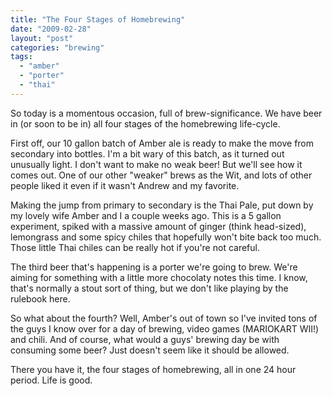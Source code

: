 ```yaml
---
title: "The Four Stages of Homebrewing"
date: "2009-02-28"
layout: "post"
categories: "brewing"
tags: 
  - "amber"
  - "porter"
  - "thai"
---
```


So today is a momentous occasion, full of brew-significance. We have beer in (or soon to be in) all four stages of the homebrewing life-cycle.  
  
First off, our 10 gallon batch of Amber ale is ready to make the move from secondary into bottles. I'm a bit wary of this batch, as it turned out unusually light. I don't want to make no weak beer! But we'll see how it comes out. One of our other "weaker" brews as the Wit, and lots of other people liked it even if it wasn't Andrew and my favorite.  
  
Making the jump from primary to secondary is the Thai Pale, put down by my lovely wife Amber and I a couple weeks ago. This is a 5 gallon experiment, spiked with a massive amount of ginger (think head-sized), lemongrass and some spicy chiles that hopefully won't bite back too much. Those little Thai chiles can be really hot if you're not careful.  
  
The third beer that's happening is a porter we're going to brew. We're aiming for something with a little more chocolaty notes this time. I know, that's normally a stout sort of thing, but we don't like playing by the rulebook here.  
  
So what about the fourth? Well, Amber's out of town so I've invited tons of the guys I know over for a day of brewing, video games (MARIOKART WII!) and chili. And of course, what would a guys' brewing day be with consuming some beer? Just doesn't seem like it should be allowed.  
  
There you have it, the four stages of homebrewing, all in one 24 hour period. Life is good.
